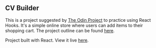   <div> 
  
  <h2>CV Builder</h2>
  
  This is a project suggested by <a href='https://www.theodinproject.com/'>The Odin Project</a> to practice using React Hooks. It's a simple online store where users can add items to their shopping cart. The project outline can be found <a href='https://www.theodinproject.com/courses/javascript/lessons/cv-application'>here</a>.
  
  Project built with React. View it live <a href='https://bhenning83.github.io/cv-project/'>here</a>.
  </div>


